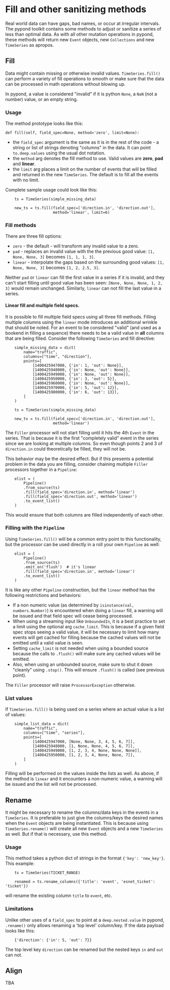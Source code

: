 # Fill and other sanitizing methods

Real world data can have gaps, bad names, or occur at irregular intervals. The pypond toolkit contains some methods to adjust or sanitize a series of less than optimal data. As with all other mutation operations in pypond, these methods will return new `Event` objects, new `Collections` and new `TimeSeries` as apropos.

## Fill

Data might contain missing or otherwise invalid values. `TimeSeries.fill()` can perform a variety of fill operations to smooth or make sure that the data can be processed in math operations without blowing up.

In pypond, a value is considered "invalid" if it is python `None`, a `NaN` (not a number) value, or an empty string.

### Usage

The method prototype looks like this:

```
def fill(self, field_spec=None, method='zero', limit=None):
```

* the `field_spec` argument is the same as it is in the rest of the code - a string or list of strings denoting "columns" in the data. It can point `to.deep.values` using the usual dot notation.
* the `method` arg denotes the fill method to use. Valid values are **zero**, **pad** and **linear**.
* the `limit` arg places a limit on the number of events that will be filled and returned in the new `TimeSeries`. The default is to fill all the events with no limit.

Complete sample usage could look like this:

```
    ts = TimeSeries(simple_missing_data)

    new_ts = ts.fill(field_spec=['direction.in', 'direction.out'],
                     method='linear', limit=6)
```

### Fill methods

There are three fill options:

* `zero` - the default - will transform any invalid value to a zero.
* `pad` - replaces an invalid value with the the previous good value: `[1, None, None, 3]` becomes `[1, 1, 1, 3]`.
* `linear` - interpolate the gaps based on the surrounding good values: `[1, None, None, 3]` becomes `[1, 2, 2.5, 3]`.

Neither `pad` or `linear` can fill the first value in a series if it is invalid, and they can't start filling until good value has been seen: `[None, None, None, 1, 2, 3]` would remain unchanged. Similarly, `linear` can not fill the last value in a series.

#### Linear fill and multiple field specs.

It is possible to fill multiple field specs using all three fill methods. Filling multiple columns using the `linear` mode introduces an additional wrinkle that should be noted. For an event to be considered "valid" (and used as a bookend in filling a sequence) there needs to be a valid value in **all** columns that are being filled.  Consider the following `TimeSeries` and fill directive:

```
    simple_missing_data = dict(
        name="traffic",
        columns=["time", "direction"],
        points=[
            [1400425947000, {'in': 1, 'out': None}],
            [1400425948000, {'in': None, 'out': None}],
            [1400425949000, {'in': None, 'out': None}],
            [1400425950000, {'in': 3, 'out': 5}],
            [1400425960000, {'in': None, 'out': None}],
            [1400425970000, {'in': 5, 'out': 12}],
            [1400425980000, {'in': 6, 'out': 13}],
        ]
    )

    ts = TimeSeries(simple_missing_data)

    new_ts = ts.fill(field_spec=['direction.in', 'direction.out'],
                     method='linear')
```
The `Filler` processor will not start filling until it hits the 4th `Event` in the series. That is because it is the first "completely valid" event in the series since we are looking at multiple columns. So even though points 2 and 3 of `direction.in` could theoretically be filled, they will not be.

This behavior may be the desired effect. But if this presents a potential problem in the data you are filling, consider chaining multiple `Filler` processors together in a `Pipeline`:

```
    elist = (
        Pipeline()
        .from_source(ts)
        .fill(field_spec='direction.in', method='linear')
        .fill(field_spec='direction.out', method='linear')
        .to_event_list()
    )
```
This would ensure that both columns are filled independently of each other.

### Filling with the `Pipeline`

Using `TimeSeries.fill()` will be a common entry point to this functionality, but the processor can be used directly in a roll your own `Pipeline` as well:

```
    elist = (
        Pipeline()
        .from_source(ts)
        .emit_on('flush')  # it's linear
        .fill(field_spec='direction.in', method='linear')
        .to_event_list()
    )
```

It is like any other `Pipeline` construction, but the `linear` method has the following restrictions and behaviors:

* If a non numeric value (as determined by `isinstance(val, numbers.Number)`) is encountered when doing a `linear` fill, a warning will be issued and that field spec will cease being processed.
* When using a streaming input like `UnboundedIn`, it is a best practice to set a limit using the optional arg `cache_limit`. This is because if a given field spec stops seeing a valid value, it will be necessary to limit how many events will get cached for filling because the cached values will not be emitted until a valid value is seen.
* Setting `cache_limit` is not needed when using a bounded source because the calls to `.flush()` will make sure any cached values will be emitted.
* Also, when using an unbounded source, make sure to shut it down "cleanly" using `.stop()`. This will ensure `.flush()` is called (see previous point).

The `Filler` processor will raise `ProcessorException` otherwise.

### List values

If `TimeSeries.fill()` is being used on a series where an actual value is a list of values:

```
    simple_list_data = dict(
        name="traffic",
        columns=["time", "series"],
        points=[
            [1400425947000, [None, None, 3, 4, 5, 6, 7]],
            [1400425948000, [1, None, None, 4, 5, 6, 7]],
            [1400425949000, [1, 2, 3, 4, None, None, None]],
            [1400425950000, [1, 2, 3, 4, None, None, 7]],
        ]
    )
```
Filling will be performed on the values inside the lists as well. As above, if the method is `linear` and it encounters a non-numeric value, a warning will be issued and the list will not be processed.

## Rename

It might be necessary to rename the columns/data keys in the events in a `TimeSeries`. It is preferable to just give the columns/keys the desired names when the `Event` objects are being instantiated. This is because using `TimeSeries.rename()` will create all new `Event` objects and a new `TimeSeries` as well. But if that is necessary, use this method.

### Usage

This method takes a python dict of strings in the format `{'key': 'new_key'}`. This example:

```
    ts = TimeSeries(TICKET_RANGE)

    renamed = ts.rename_columns({'title': 'event', 'esnet_ticket': 'ticket'})
```
will rename the existing column `title` to `event`, etc.

### Limitations

Unlike other uses of a `field_spec` to point at a `deep.nested.value` in pypond, `.rename()` only allows renaming a 'top level' column/key. If the data payload looks like this:

```
    {'direction': {'in': 5, 'out': 7}}
```
The top level key `direction` can be renamed but the nested keys `in` and `out` can not.

## Align

TBA